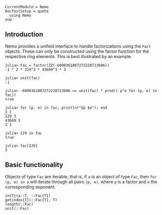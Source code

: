 ```@meta
CurrentModule = Nemo
DocTestSetup = quote
  using Nemo
end
```

## Introduction

Nemo provides a unified interface to handle factorizations using the
`Fact` objects. These can only be constructed using the factor function for
the respective ring elements. This is best illustrated by an example.

```jldoctest
julia> fac = factor(ZZ(-6000361807272228723606))
-1 * 2 * 229^3 * 43669^3 * 3

julia> unit(fac)
-1

julia> -6000361807272228723606 == unit(fac) * prod([ p^e for (p, e) in fac])
true

julia> for (p, e) in fac; println("$p $e"); end
2 1
229 3
43669 3
3 1

julia> 229 in fac
true

julia> fac[229]
3
```

## Basic functionality

Objects of type `Fac` are iterable, that is, if `a` is an object of type `Fac`,
then `for (p, e) in a` will iterate through all pairs `(p, e)`, where `p` is a
factor and `e` the corresponding exponent.

```@docs
in{T}(a::T, ::Fac{T})
getindex{T}(::Fac{T}, T)
length(::Fac)
unit(::Fac)
```
